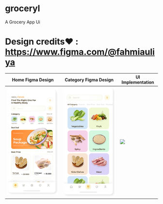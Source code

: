 # groceryl

A Grocery App Ui 

# Design credits❤ : https://www.figma.com/@fahmiauliya

Home Figma Design | Category Figma Design | UI Implementation 
--- | --- | --- 
<img align="center" src="./screenshots/home.png" width="240"> | <img align="center" src="./screenshots/category.png" width="240"> | <img src="./screenshots/groceryl_gif.gif" width="240" />



